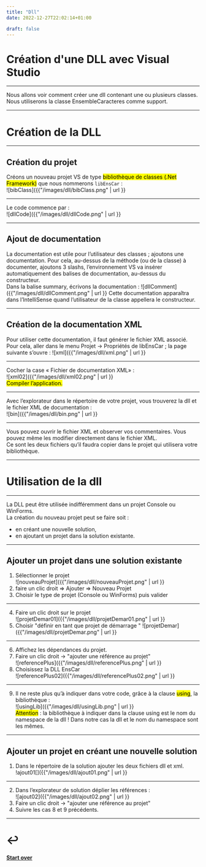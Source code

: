 ```yaml
---
title: "Dll"
date: 2022-12-27T22:02:14+01:00

draft: false
---
```

<style>
  .reveal p {
    text-align: left;
  }
  .reveal ul {
    display: block;
  }
  .reveal ol {
    display: block;
  }
</style>

# Création d'une DLL avec Visual Studio

---

Nous allons voir comment créer une dll contenant une ou plusieurs classes.  
Nous utiliserons la classe EnsembleCaracteres comme support. 


---

# Création de la DLL

---

## Création du projet
Créons un nouveau projet VS de type <mark>bibliothèque de classes (.Net Framework)</mark> que nous nommerons `libEnsCar`  :  
![bibClass]({{"/images/dll/bibClass.png" | url }}

---

Le code commence par :  
![dllCode]({{"/images/dll/dllCode.png" | url }}

---

## Ajout de documentation
La documentation est utile pour l’utilisateur des classes ; ajoutons une documentation.
Pour cela, au-dessus de la méthode (ou de la classe) à documenter, ajoutons 3 slashs, l’environnement VS va insérer 
automatiquement des balises de documentation, au-dessus du constructeur.  
Dans la balise summary, écrivons la documentation :
![dllComment]({{"/images/dll/dllComment.png" | url }}
Cette documentation apparaîtra dans l’IntelliSense quand l’utilisateur de la classe appellera le constructeur.

---

## Création de la documentation XML
Pour utiliser cette documentation, il faut générer le fichier XML associé.  
Pour cela, aller dans le menu Projet → Propriétés de libEnsCar ; la page suivante s’ouvre :
![xml]({{"/images/dll/xml.png" | url }}

---

Cocher la case « Fichier de documentation XML» :  
![xml02]({{"/images/dll/xml02.png" | url }}  
<mark>Compiler l’application.</mark>

---

Avec l’explorateur dans le répertoire de votre projet, vous trouverez la dll et le fichier XML de documentation :  
![bin]({{"/images/dll/bin.png" | url }}

---

Vous pouvez ouvrir le fichier XML et observer vos commentaires. Vous pouvez même les modifier directement dans le fichier XML.  
Ce sont les deux fichiers qu’il faudra copier dans le projet qui utilisera votre bibliothèque.


---

# Utilisation de la dll

---

La DLL peut être utilisée indifféremment dans un projet Console ou WinForms.  
La création du nouveau projet peut se faire soit :
- en créant une nouvelle solution,
- en ajoutant un projet dans la solution existante.

---

## Ajouter un projet dans une solution existante
1. Sélectionner le projet  
   ![nouveauProjet]({{"/images/dll/nouveauProjet.png" | url }}
2. faire un clic droit => Ajouter => Nouveau Projet
3. Choisir le type de projet (Console ou WinForms) puis valider

---

4. Faire un clic droit sur le projet  
![projetDemar01]({{"/images/dll/projetDemar01.png" | url }}  
5. Choisir "définir en tant que projet de démarrage "
![projetDemar]({{"/images/dll/projetDemar.png" | url }}

---

6. Affichez les dépendances du projet.  
7. Faire un clic droit → "ajouter une référence au projet"  
![referencePlus]({{"/images/dll/referencePlus.png" | url }}  
8. Choisissez la DLL EnsCar   
![referencePlus02]({{"/images/dll/referencePlus02.png" | url }}

---

9. Il ne reste plus qu’à indiquer dans votre code, grâce à la clause <mark>using</mark>, la bibliothèque :  
![usingLib]({{"/images/dll/usingLib.png" | url }}  
<mark>Attention</mark> : la bibliothèque à indiquer dans la clause using est le nom du namespace de la dll ! Dans notre cas la dll et le nom du namespace sont les mêmes.

---

## Ajouter un projet en créant une nouvelle solution
1. Dans le répertoire de la solution ajouter les deux fichiers dll et xml.  
!ajout01[]({{"/images/dll/ajout01.png" | url }}

---

2. Dans l’explorateur de solution déplier les références :  
   ![ajout02]({{"/images/dll/ajout02.png" | url }}
3. Faire un clic droit → "ajouter une référence au projet"
4. Suivre les cas 8 et 9 précédents.

---

# ↩️

#### [Start over](/index)